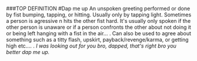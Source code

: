 ###TOP DEFINITION
#Dap me up
An unspoken greeting performed or done by fist bumping, tapping, or hitting. Usually only by tapping light. Sometimes a person is agressive n hits the other fist hard. It's usually only spoken if the other person is unaware or if a person confronts the other about not doing it or being left hanging with a fist in the air... . Can also be used to agree about something such as a titty flash, upskirt, payback/revenge/karma, or getting high etc.... .
*I was looking out for you bro, *dapped*, that's right bro you better dap me up.*
